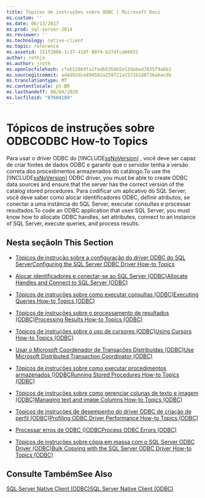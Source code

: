 ```yaml
---
title: Tópicos de instruções sobre ODBC | Microsoft Docs
ms.custom: ''
ms.date: 06/13/2017
ms.prod: sql-server-2014
ms.reviewer: ''
ms.technology: native-client
ms.topic: reference
ms.assetid: 151f2066-1c37-410f-88f4-b27dfca66031
author: rothja
ms.author: jroth
ms.openlocfilehash: cfeb120b9fa1fedb5358b5e12dabed7835f9a6b2
ms.sourcegitcommit: ad4d92dce894592a259721a1571b1d8736abacdb
ms.translationtype: MT
ms.contentlocale: pt-BR
ms.lasthandoff: 08/04/2020
ms.locfileid: "87684189"
---
```

# <a name="odbc-how-to-topics"></a><span data-ttu-id="79603-102">Tópicos de instruções sobre ODBC</span><span class="sxs-lookup"><span data-stu-id="79603-102">ODBC How-to Topics</span></span>
  <span data-ttu-id="79603-103">Para usar o driver ODBC do [!INCLUDE[ssNoVersion](../../includes/ssnoversion-md.md)] , você deve ser capaz de criar fontes de dados ODBC e garantir que o servidor tenha a versão correta dos procedimentos armazenados do catálogo.</span><span class="sxs-lookup"><span data-stu-id="79603-103">To use the [!INCLUDE[ssNoVersion](../../includes/ssnoversion-md.md)] ODBC driver, you must be able to create ODBC data sources and ensure that the server has the correct version of the catalog stored procedures.</span></span> <span data-ttu-id="79603-104">Para codificar um aplicativo do SQL Server, você deve saber como alocar identificadores ODBC, definir atributos, se conectar a uma instância do SQL Server, executar consultas e processar resultados.</span><span class="sxs-lookup"><span data-stu-id="79603-104">To code an ODBC application that uses SQL Server, you must know how to allocate ODBC handles, set attributes, connect to an instance of SQL Server, execute queries, and process results.</span></span>  
  
## <a name="in-this-section"></a><span data-ttu-id="79603-105">Nesta seção</span><span class="sxs-lookup"><span data-stu-id="79603-105">In This Section</span></span>  
  
-   [<span data-ttu-id="79603-106">Tópicos de instrução sobre a configuração do driver ODBC do SQL Server</span><span class="sxs-lookup"><span data-stu-id="79603-106">Configuring the SQL Server ODBC Driver How-to Topics</span></span>](../../database-engine/dev-guide/configuring-the-sql-server-odbc-driver-how-to-topics.md)  
  
-   [<span data-ttu-id="79603-107">Alocar identificadores e conectar-se ao SQL Server &#40;ODBC&#41;</span><span class="sxs-lookup"><span data-stu-id="79603-107">Allocate Handles and Connect to SQL Server &#40;ODBC&#41;</span></span>](allocate-handles-and-connect-to-sql-server-odbc.md)  
  
-   [<span data-ttu-id="79603-108">Tópicos de instruções sobre como executar consultas &#40;ODBC&#41;</span><span class="sxs-lookup"><span data-stu-id="79603-108">Executing Queries How-to Topics &#40;ODBC&#41;</span></span>](execute-queries/executing-queries-how-to-topics-odbc.md)  
  
-   [<span data-ttu-id="79603-109">Tópicos de instruções sobre o processamento de resultados &#40;ODBC&#41;</span><span class="sxs-lookup"><span data-stu-id="79603-109">Processing Results How-to Topics &#40;ODBC&#41;</span></span>](../../database-engine/dev-guide/processing-results-how-to-topics-odbc.md)  
  
-   [<span data-ttu-id="79603-110">Tópicos de instruções sobre o uso de cursores &#40;ODBC&#41;</span><span class="sxs-lookup"><span data-stu-id="79603-110">Using Cursors How-to Topics &#40;ODBC&#41;</span></span>](cursors/using-cursors-how-to-topics-odbc.md)  
  
-   [<span data-ttu-id="79603-111">Usar o Microsoft Coordenador de Transações Distribuídas &#40;ODBC&#41;</span><span class="sxs-lookup"><span data-stu-id="79603-111">Use Microsoft Distributed Transaction Coordinator &#40;ODBC&#41;</span></span>](use-microsoft-distributed-transaction-coordinator-odbc.md)  
  
-   [<span data-ttu-id="79603-112">Tópicos de instruções sobre como executar procedimentos armazenados &#40;&#41;ODBC</span><span class="sxs-lookup"><span data-stu-id="79603-112">Running Stored Procedures How-to Topics &#40;ODBC&#41;</span></span>](../../database-engine/dev-guide/running-stored-procedures-how-to-topics-odbc.md)  
  
-   [<span data-ttu-id="79603-113">Tópicos de instruções sobre como gerenciar colunas de texto e imagem &#40;ODBC&#41;</span><span class="sxs-lookup"><span data-stu-id="79603-113">Managing text and image Columns How-to Topics &#40;ODBC&#41;</span></span>](../../database-engine/dev-guide/managing-text-and-image-columns-how-to-topics-odbc.md)  
  
-   [<span data-ttu-id="79603-114">Tópicos de instruções de desempenho do driver ODBC de criação de perfil &#40;ODBC&#41;</span><span class="sxs-lookup"><span data-stu-id="79603-114">Profiling ODBC Driver Performance How-to Topics &#40;ODBC&#41;</span></span>](profiling-odbc-driver-performance-odbc.md)  
  
-   [<span data-ttu-id="79603-115">Processar erros de ODBC &#40;&#41;ODBC</span><span class="sxs-lookup"><span data-stu-id="79603-115">Process ODBC Errors &#40;ODBC&#41;</span></span>](process-odbc-errors-odbc.md)  
  
-   [<span data-ttu-id="79603-116">Tópicos de instruções sobre cópia em massa com o SQL Server ODBC Driver &#40;ODBC&#41;</span><span class="sxs-lookup"><span data-stu-id="79603-116">Bulk Copying with the SQL Server ODBC Driver How-to Topics &#40;ODBC&#41;</span></span>](bulk-copy/bulk-copying-with-the-sql-server-odbc-driver-how-to-topics-odbc.md)  
  
## <a name="see-also"></a><span data-ttu-id="79603-117">Consulte Também</span><span class="sxs-lookup"><span data-stu-id="79603-117">See Also</span></span>  
 [<span data-ttu-id="79603-118">SQL Server Native Client &#40;ODBC&#41;</span><span class="sxs-lookup"><span data-stu-id="79603-118">SQL Server Native Client &#40;ODBC&#41;</span></span>](../native-client/odbc/sql-server-native-client-odbc.md)  
  
  
